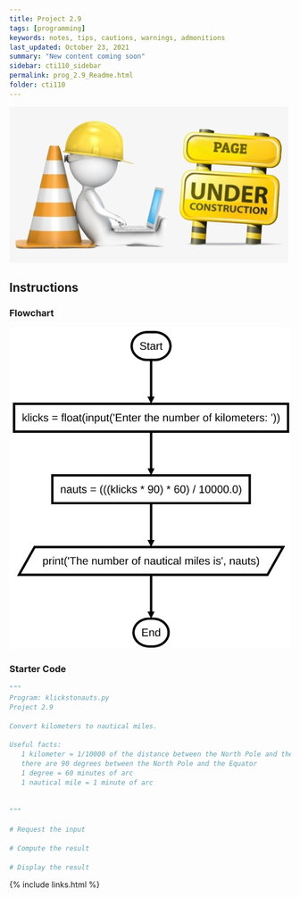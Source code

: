 ```yaml
---
title: Project 2.9
tags: [programming]
keywords: notes, tips, cautions, warnings, admonitions
last_updated: October 23, 2021
summary: "New content coming soon"
sidebar: cti110_sidebar
permalink: prog_2.9_Readme.html
folder: cti110
---
```


![under construction](../../images/new-content-coming-soon-web-page-is-under.png)

## Instructions

### Flowchart

![Klickstonauts Flowchart](images/cti110_p_2.9_klickstonauts.flowchart.svg)

### Starter Code

```python
"""
Program: klickstonauts.py
Project 2.9

Convert kilometers to nautical miles.

Useful facts:
   1 kilometer = 1/10000 of the distance between the North Pole and the Equator
   there are 90 degrees between the North Pole and the Equator
   1 degree = 60 minutes of arc
   1 nautical mile = 1 minute of arc


"""

# Request the input

# Compute the result

# Display the result

```

{% include links.html %}

